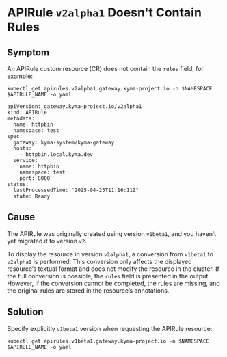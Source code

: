 <!-- loio88fd826444b14f8d9424ca856613c141 -->

# APIRule `v2alpha1` Doesn't Contain Rules



<a name="loio88fd826444b14f8d9424ca856613c141__section_emq_cl5_gfc"/>

## Symptom

An APIRule custom resource \(CR\) does not contain the `rules` field, for example:

```
kubectl get apirules.v2alpha1.gateway.kyma-project.io -n $NAMESPACE $APIRULE_NAME -o yaml
```

```
apiVersion: gateway.kyma-project.io/v2alpha1
kind: APIRule
metadata:
  name: httpbin
  namespace: test
spec:
  gateway: kyma-system/kyma-gateway
  hosts:
    - httpbin.local.kyma.dev
  service:
    name: httpbin
    namespace: test
    port: 8000
status:
  lastProcessedTime: "2025-04-25T11:16:11Z"
  state: Ready
```



<a name="loio88fd826444b14f8d9424ca856613c141__section_zzc_dl5_gfc"/>

## Cause

The APIRule was originally created using version `v1beta1`, and you haven’t yet migrated it to version `v2`.

To display the resource in version `v2alpha1`, a conversion from `v1beta1` to `v2alpha1` is performed. This conversion only affects the displayed resource’s textual format and does not modify the resource in the cluster. If the full conversion is possible, the `rules` field is presented in the output. However, if the conversion cannot be completed, the rules are missing, and the original rules are stored in the resource’s annotations.



<a name="loio88fd826444b14f8d9424ca856613c141__section_g12_dl5_gfc"/>

## Solution

Specify explicitly `v1beta1` version when requesting the APIRule resource:

```
kubectl get apirules.v1beta1.gateway.kyma-project.io -n $NAMESPACE $APIRULE_NAME -o yaml
```

